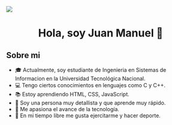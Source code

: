<img src="https://github.com/Juanmasosa7/Juanmasosa7/assets/116852281/39aa6949-c760-48e7-af5b-ee070a63cb64">

<div align="center">
<h1 align="center">Hola, soy Juan Manuel 👋</h1>
</div>

## Sobre mi

- 🎓 Actualmente, soy estudiante de Ingenieria en Sistemas de Informacion en la Universidad Tecnológica Nacional.
- 💻 Tengo ciertos conocimientos en lenguajes como C y C++.
- 📚 Estoy aprendiendo HTML, CSS, JavaScript.
- 🌱 Soy una persona muy detallista y que aprende muy rápido.
- 🤖 Me apasiona el avance de la tecnología.
- 💪 En mi tiempo libre me gusta ejercitarme y hacer deporte.
